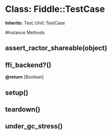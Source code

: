 # Class: Fiddle::TestCase
**Inherits:** Test::Unit::TestCase
    




#Instance Methods
## assert_ractor_shareable(object) [](#method-i-assert_ractor_shareable)

## ffi_backend?() [](#method-i-ffi_backend?)

**@return** [Boolean] 

## setup() [](#method-i-setup)

## teardown() [](#method-i-teardown)

## under_gc_stress() [](#method-i-under_gc_stress)

